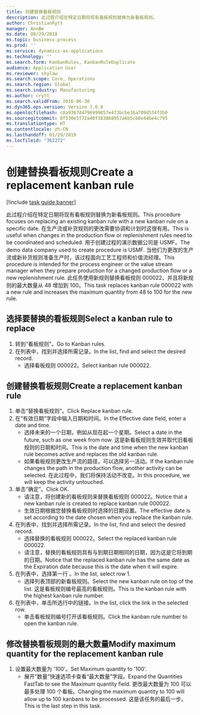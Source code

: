 ```yaml
---
title: 创建替换看板规则
description: 此过程介绍在特定日期将现有看板规则替换为新看板规则。
author: ChristianRytt
manager: AnnBe
ms.date: 08/29/2018
ms.topic: business-process
ms.prod: ''
ms.service: dynamics-ax-applications
ms.technology: ''
ms.search.form: KanbanRules, KanbanRuleDuplicate
audience: Application User
ms.reviewer: shylaw
ms.search.scope: Core, Operations
ms.search.region: Global
ms.search.industry: Manufacturing
ms.author: crytt
ms.search.validFrom: 2016-06-30
ms.dyn365.ops.version: Version 7.0.0
ms.openlocfilehash: c8a9367d4796999857e473bcbe36a709d534f3b0
ms.sourcegitcommit: 0f530e5f72a40f383868957a6b5cb0e446e4c795
ms.translationtype: HT
ms.contentlocale: zh-CN
ms.lasthandoff: 01/29/2019
ms.locfileid: "362272"
---
```

# <a name="create-a-replacement-kanban-rule"></a><span data-ttu-id="ea586-103">创建替换看板规则</span><span class="sxs-lookup"><span data-stu-id="ea586-103">Create a replacement kanban rule</span></span>

[!include [task guide banner](../../includes/task-guide-banner.md)]

<span data-ttu-id="ea586-104">此过程介绍在特定日期将现有看板规则替换为新看板规则。</span><span class="sxs-lookup"><span data-stu-id="ea586-104">This procedure focuses on replacing an existing kanban rule with a new kanban rule on a specific date.</span></span> <span data-ttu-id="ea586-105">在生产流或补货规则的更改需要协调和计划时这很有用。</span><span class="sxs-lookup"><span data-stu-id="ea586-105">This is useful when changes in the production flow or replenishment rules need to be coordinated and scheduled.</span></span> <span data-ttu-id="ea586-106">用于创建过程的演示数据公司是 USMF。</span><span class="sxs-lookup"><span data-stu-id="ea586-106">The demo data company used to create procedure is USMF.</span></span> <span data-ttu-id="ea586-107">当他们为更改的生产流或新补货规则准备生产时，该过程面向工艺工程师和价值流经理。</span><span class="sxs-lookup"><span data-stu-id="ea586-107">This procedure is intended for the process engineer or the value stream manager when they prepare production for a changed production flow or a new replenishment rule.</span></span> <span data-ttu-id="ea586-108">此任务使用新规则替换看板规则 000022，并且将新规则的最大数量从 48 增加到 100。</span><span class="sxs-lookup"><span data-stu-id="ea586-108">This task replaces kanban rule 000022 with a new rule and increases the maximum quantity from 48 to 100 for the new rule.</span></span>


## <a name="select-a-kanban-rule-to-replace"></a><span data-ttu-id="ea586-109">选择要替换的看板规则</span><span class="sxs-lookup"><span data-stu-id="ea586-109">Select a kanban rule to replace</span></span>
1. <span data-ttu-id="ea586-110">转到“看板规则”。</span><span class="sxs-lookup"><span data-stu-id="ea586-110">Go to Kanban rules.</span></span>
2. <span data-ttu-id="ea586-111">在列表中，找到并选择所需记录。</span><span class="sxs-lookup"><span data-stu-id="ea586-111">In the list, find and select the desired record.</span></span>
    * <span data-ttu-id="ea586-112">选择看板规则 000022。</span><span class="sxs-lookup"><span data-stu-id="ea586-112">Select kanban rule 000022.</span></span>  

## <a name="create-a-replacement-kanban-rule"></a><span data-ttu-id="ea586-113">创建替换看板规则</span><span class="sxs-lookup"><span data-stu-id="ea586-113">Create a replacement kanban rule</span></span>
1. <span data-ttu-id="ea586-114">单击“替换看板规则”。</span><span class="sxs-lookup"><span data-stu-id="ea586-114">Click Replace kanban rule.</span></span>
2. <span data-ttu-id="ea586-115">在“有效日期”字段中输入日期和时间。</span><span class="sxs-lookup"><span data-stu-id="ea586-115">In the Effective date field, enter a date and time.</span></span>
    * <span data-ttu-id="ea586-116">选择未来的一个日期，例如从现在起一个星期。</span><span class="sxs-lookup"><span data-stu-id="ea586-116">Select a date in the future, such as one week from now.</span></span> <span data-ttu-id="ea586-117">这是新看板规则生效并取代旧看板规则的日期和时间。</span><span class="sxs-lookup"><span data-stu-id="ea586-117">This is the date and time when the new kanban rule becomes active and replaces the old kanban rule.</span></span>  
    * <span data-ttu-id="ea586-118">如果看板规则更改生产流的路径，可以选择另一活动。</span><span class="sxs-lookup"><span data-stu-id="ea586-118">If the kanban rule changes the path in the production flow,  another activity can be selected.</span></span>  <span data-ttu-id="ea586-119">在此过程中，我们将保持活动不改变。</span><span class="sxs-lookup"><span data-stu-id="ea586-119">In this procedure, we will keep the activity untouched.</span></span>  
3. <span data-ttu-id="ea586-120">单击“确定”。</span><span class="sxs-lookup"><span data-stu-id="ea586-120">Click OK.</span></span>
    * <span data-ttu-id="ea586-121">请注意，将创建新的看板规则来替换看板规则 000022。</span><span class="sxs-lookup"><span data-stu-id="ea586-121">Notice that a new kanban rule is created to replace kanban rule 000022.</span></span>  
    * <span data-ttu-id="ea586-122">生效日期根据您替换看板规则时选择的日期设置。</span><span class="sxs-lookup"><span data-stu-id="ea586-122">The effective date is set according to the date chosen when you replace the kanban rule.</span></span>  
4. <span data-ttu-id="ea586-123">在列表中，找到并选择所需记录。</span><span class="sxs-lookup"><span data-stu-id="ea586-123">In the list, find and select the desired record.</span></span>
    * <span data-ttu-id="ea586-124">选择替换的看板规则 000022。</span><span class="sxs-lookup"><span data-stu-id="ea586-124">Select the replaced kanban rule 000022.</span></span>  
    * <span data-ttu-id="ea586-125">请注意，替换的看板规则具有与到期日期相同的日期，因为这是它将到期的日期。</span><span class="sxs-lookup"><span data-stu-id="ea586-125">Notice that the replaced kanban rule has the same date as the Expiration date because this is the date when it will expire.</span></span>  
5. <span data-ttu-id="ea586-126">在列表中，选择第一行 。</span><span class="sxs-lookup"><span data-stu-id="ea586-126">In the list, select row 1.</span></span>
    * <span data-ttu-id="ea586-127">选择列表顶部的新看板规则。</span><span class="sxs-lookup"><span data-stu-id="ea586-127">Select the new kanban rule on top of the list.</span></span> <span data-ttu-id="ea586-128">这是看板规则编号最高的看板规则。</span><span class="sxs-lookup"><span data-stu-id="ea586-128">This is the kanban rule with the highest kanban rule number.</span></span>  
6. <span data-ttu-id="ea586-129">在列表中，单击所选行中的链接。</span><span class="sxs-lookup"><span data-stu-id="ea586-129">In the list, click the link in the selected row.</span></span>
    * <span data-ttu-id="ea586-130">单击看板规则编号打开该看板规则。</span><span class="sxs-lookup"><span data-stu-id="ea586-130">Click the kanban rule number to open the kanban rule.</span></span>  

## <a name="modify-maximum-quantity-for-the-replacement-kanban-rule"></a><span data-ttu-id="ea586-131">修改替换看板规则的最大数量</span><span class="sxs-lookup"><span data-stu-id="ea586-131">Modify maximum quantity for the replacement kanban rule</span></span>
1. <span data-ttu-id="ea586-132">设置最大数量为 '100'。</span><span class="sxs-lookup"><span data-stu-id="ea586-132">Set Maximum quantity to '100'.</span></span>
    * <span data-ttu-id="ea586-133">展开“数量”快速选项卡查看“最大数量”字段。</span><span class="sxs-lookup"><span data-stu-id="ea586-133">Expand the Quantities FastTab to see the Maximum quantity field.</span></span> <span data-ttu-id="ea586-134">更改最大数量为 100 可以最多处理 100 个看板。</span><span class="sxs-lookup"><span data-stu-id="ea586-134">Changing the maximum quantity to 100 will allow up to 100 kanbans to be processed.</span></span>    <span data-ttu-id="ea586-135">这是该任务的最后一步。</span><span class="sxs-lookup"><span data-stu-id="ea586-135">This is the last step in this task.</span></span>  

